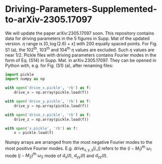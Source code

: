 # Driving-Parameters-Supplemented-to-arXiv-2305.17097
We will update the paper arXiv:2305.17097 soon. This repository contains data for driving parameters in the 5 figures in Supp. Mat of the updated version.
$\eta$ range is $[0, \log(2.6)+x]$ with 200 equally spaced points. For Fig. S1 (a), the $102^{\mathrm{th}}$, $103^{\mathrm{th}}$ and $104^{\mathrm{th}}$ $\eta$ values are excluded. Such $\eta$ values are near $1/2$.
Pickle files with driving parameters contains Fourier modes in the form of Eq. (S14) in Supp. Mat. in arXiv.2305.17097.
They can be opened in Python with, e.g. for Fig. (S1) (a), after renaming files:
```python
import pickle
import numpy as np

with open('drive_x.pickle', 'rb') as f:
    drive_x = np.array(pickle.load(f))

with open('drive_y.pickle', 'rb') as f:
    drive_y = np.array(pickle.load(f))

with open('drive_z.pickle', 'rb') as f:
    drive_z = np.array(pickle.load(f))

with open('x.pickle', 'rb') as f:
    x = pickle.load(f)
```

Numpy arrays are arranged from the most negative Fourier modes to the most positive Fourier modes. E.g. $\text{drive}_{\text{x},\text{y},\text{z}}[i, j]$ refers to the $(i-M_{1})^{\text{th}}$ $\omega_{1}$ mode $(j-M_{2})^{\text{th}}$ $\omega_{2}$ mode of $d_{x}(t)$, $d_{yy}(t)$ and $d_{zz}(t)$.



